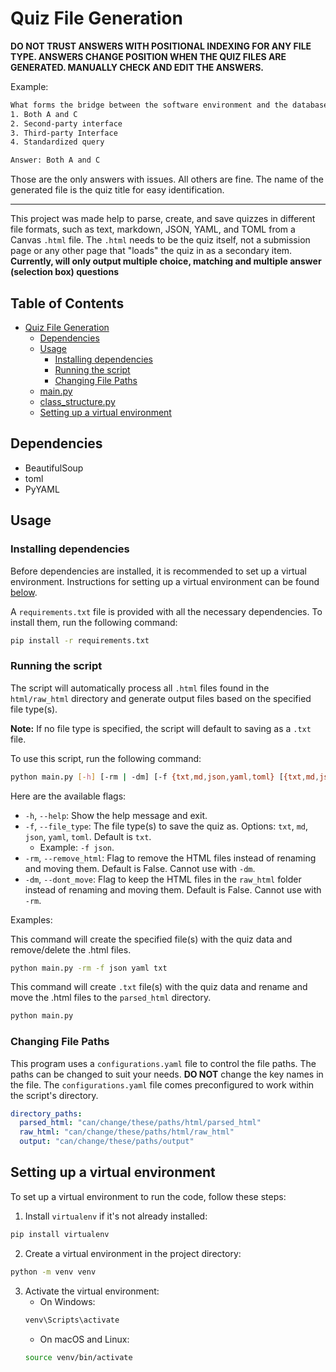 # Quiz File Generation

**DO NOT TRUST ANSWERS WITH POSITIONAL INDEXING FOR ANY FILE TYPE. ANSWERS CHANGE POSITION WHEN THE QUIZ FILES ARE
GENERATED. MANUALLY CHECK AND EDIT THE ANSWERS.**

Example:

```txt
What forms the bridge between the software environment and the database environment?
1. Both A and C
2. Second-party interface
3. Third-party Interface
4. Standardized query

Answer: Both A and C
```

Those are the only answers with issues. All others are fine. The name of the generated file is the quiz title for easy
identification.

---

This project was made help to parse, create, and save quizzes in different file formats, such as text, markdown, JSON,
YAML, and TOML from a Canvas `.html` file. The `.html` needs to be the quiz itself, not a submission page or any other
page that "loads" the quiz in as a secondary item. **Currently, will only output multiple choice, matching and multiple
answer (selection box) questions**

## Table of Contents

- [Quiz File Generation](#quiz-file-generation)
    - [Dependencies](#dependencies)
    - [Usage](#usage)
        - [Installing dependencies](#installing-dependencies)
        - [Running the script](#running-the-script)
        - [Changing File Paths](#changing-file-paths)
    - [main.py](#mainpy)
    - [class_structure.py](#class_structurepy)
    - [Setting up a virtual environment](#setting-up-a-virtual-environment)

## Dependencies

- BeautifulSoup
- toml
- PyYAML

## Usage

### Installing dependencies

Before dependencies are installed, it is recommended to set up a virtual environment. Instructions for setting up a
virtual environment can be found [below](#setting-up-a-virtual-environment).

A `requirements.txt` file is provided with all the necessary dependencies. To install them, run the following command:

```bash
pip install -r requirements.txt
```

### Running the script

The script will automatically process all `.html` files found in the `html/raw_html` directory and generate output files
based on the specified file type(s).

**Note:** If no file type is specified, the script will default to saving as a `.txt` file.

To use this script, run the following command:

```bash
python main.py [-h] [-rm | -dm] [-f {txt,md,json,yaml,toml} [{txt,md,json,yaml,toml} ...]]
```

Here are the available flags:

- `-h`, `--help`: Show the help message and exit.
- `-f`, `--file_type`: The file type(s) to save the quiz as. Options: `txt`, `md`, `json`, `yaml`, `toml`. Default
  is `txt`.
    - Example: `-f json`.
- `-rm`, `--remove_html`: Flag to remove the HTML files instead of renaming and moving them. Default is False. Cannot
  use with `-dm`.
- `-dm`, `--dont_move`: Flag to keep the HTML files in the `raw_html` folder instead of renaming and moving them.
  Default is False. Cannot use with `-rm`.

Examples:

This command will create the specified file(s) with the quiz data and remove/delete the .html files.

```bash
python main.py -rm -f json yaml txt
```

This command will create `.txt` file(s) with the quiz data and rename and move the .html files to the `parsed_html`
directory.

```bash
python main.py
```

### Changing File Paths

This program uses a `configurations.yaml` file to control the file paths. The paths can be changed to suit your needs.
**DO NOT** change the key names in the file. The `configurations.yaml` file comes preconfigured to work within the
script's directory.

```yaml
directory_paths:
  parsed_html: "can/change/these/paths/html/parsed_html"
  raw_html: "can/change/these/paths/html/raw_html"
  output: "can/change/these/paths/output"
```

## Setting up a virtual environment

To set up a virtual environment to run the code, follow these steps:

1. Install `virtualenv` if it's not already installed:

```bash
pip install virtualenv
```

2. Create a virtual environment in the project directory:

```bash
python -m venv venv
```

3. Activate the virtual environment:
    - On Windows:
   ```bash
   venv\Scripts\activate
   ```
    - On macOS and Linux:
   ```bash
   source venv/bin/activate
   ```